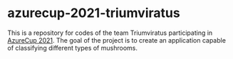 # azurecup-2021-triumviratus
This is a repository for codes of the team Triumviratus participating in [AzureCup 2021](https://azurecup.cz/). The goal of the project is to create an application capable of classifying different types of mushrooms.
